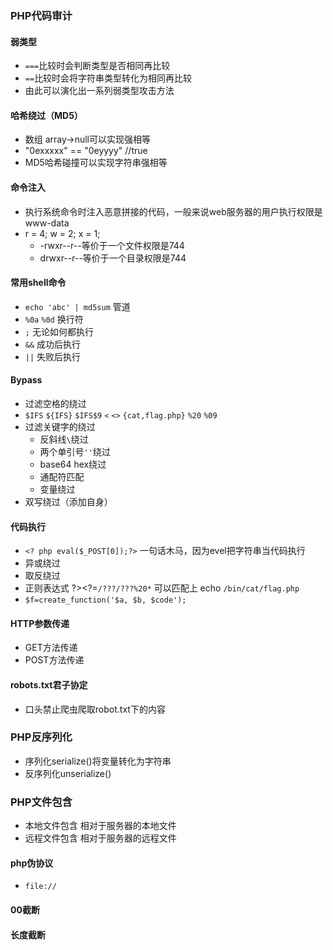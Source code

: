 ### PHP代码审计
#### 弱类型
* `===`比较时会判断类型是否相同再比较
* `==`比较时会将字符串类型转化为相同再比较
* 由此可以演化出一系列弱类型攻击方法
#### 哈希绕过（MD5）
* 数组 array->null可以实现强相等
* "0exxxxx" == "0eyyyy" //true
* MD5哈希碰撞可以实现字符串强相等
#### 命令注入
* 执行系统命令时注入恶意拼接的代码，一般来说web服务器的用户执行权限是www-data
* r = 4; w = 2; x = 1;
  * -rwxr--r--等价于一个文件权限是744
  * drwxr--r--等价于一个目录权限是744
#### 常用shell命令
* `echo 'abc' | md5sum` 管道
* `%0a` `%0d` 换行符
* `;` 无论如何都执行
* `&&` 成功后执行
* `||` 失败后执行
#### Bypass
* 过滤空格的绕过
* `$IFS` `${IFS}` `$IFS$9` `<` `<>` `{cat,flag.php}` `%20` `%09`
* 过滤关键字的绕过
  * 反斜线`\`绕过
  * 两个单引号`''`绕过
  * base64 hex绕过
  * 通配符匹配 
  * 变量绕过
* 双写绕过（添加自身）
#### 代码执行
* `<? php eval($_POST[0]);?>` 一句话木马，因为evel把字符串当代码执行
* 异或绕过
* 取反绕过
* 正则表达式 ?><?=`/???/???%20*` 可以匹配上 echo `/bin/cat/flag.php`
* `$f=create_function('$a, $b, $code');`
#### HTTP参数传递
* GET方法传递
* POST方法传递
#### robots.txt君子协定
* 口头禁止爬虫爬取robot.txt下的内容


### PHP反序列化
* 序列化serialize()将变量转化为字符串
* 反序列化unserialize()

### PHP文件包含
* 本地文件包含 相对于服务器的本地文件
* 远程文件包含 相对于服务器的远程文件
#### php伪协议
* `file://`
#### 00截断

#### 长度截断